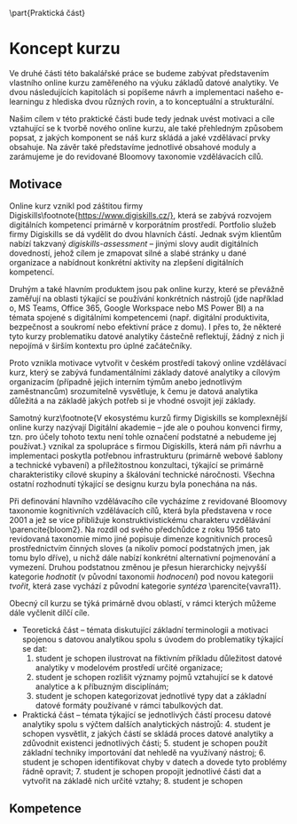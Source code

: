 \part{Praktická část}

# Koncept kurzu

Ve druhé části této bakalářské práce se budeme zabývat představením vlastního online kurzu zaměřeného na výuku základů datové analytiky. Ve dvou následujících kapitolách si popíšeme návrh a implementaci našeho e-learningu z hlediska dvou různých rovin, a to konceptuální a strukturální.

Našim cílem v této praktické části bude tedy jednak uvést motivaci a cíle vztahující se k tvorbě nového online kurzu, ale také přehledným způsobem popsat, z jakých komponent se náš kurz skládá a jaké vzdělávací prvky obsahuje. Na závěr také představíme jednotlivé obsahové moduly a zarámujeme je do revidované Bloomovy taxonomie vzdělávacích cílů.

## Motivace

Online kurz vznikl pod záštitou firmy Digiskills\footnote{https://www.digiskills.cz/}, která se zabývá rozvojem digitálních kompetencí primárně v korporátním prostředí. Portfolio služeb firmy Digiskills se dá vydělit do dvou hlavních částí. Jednak svým klientům nabízí takzvaný *digiskills-assessment* – jinými slovy audit digitálních dovedností, jehož cílem je zmapovat silné a slabé stránky u dané organizace a nabídnout konkrétní aktivity na zlepšení digitálních kompetencí.

Druhým a také hlavním produktem jsou pak online kurzy, které se převážně zaměřují na oblasti týkající se používání konkrétních nástrojů (jde například o, MS Teams, Office 365, Google Workspace nebo MS Power BI) a na témata spojené s digitálními kompetencemi (např. digitální produktivita, bezpečnost a soukromí nebo efektivní práce z domu). I přes to, že některé tyto kurzy problematiku datové analytiky částečně reflektují, žádný z nich ji nepojímá v širším kontextu pro úplné začátečníky.

Proto vznikla motivace vytvořit v českém prostředí takový online vzdělávací kurz, který se zabývá fundamentálními základy datové analytiky a cílovým organizacím (případně jejich interním týmům anebo jednotlivým zaměstnancům) srozumitelně vysvětluje, k čemu je datová analytika důležitá a na základě jakých potřeb si je vhodné osvojit její základy. 

Samotný kurz\footnote{V ekosystému kurzů firmy Digiskills se komplexnější online kurzy nazývají Digitální akademie – jde ale o pouhou konvenci firmy, tzn. pro účely tohoto textu není tohle označení podstatné a nebudeme jej používat.} vznikal za spolupráce s firmou Digiskills, která nám při návrhu a implementaci poskytla potřebnou infrastrukturu (primárně webové šablony a technické vybavení) a příležitostnou konzultaci, týkající se primárně charakteristiky cílové skupiny a škálování technické náročnosti. Všechna ostatní rozhodnutí týkající se designu kurzu byla ponechána na nás.

Při definování hlavního vzdělávacího cíle vycházíme z revidované Bloomovy taxonomie kognitivních vzdělávacích cílů, která byla představena v roce 2001 a jež se více přibližuje konstruktivistickému charakteru vzdělávání \parencite{bloom2}. Na rozdíl od svého předchůdce z roku 1956 tato revidovaná taxonomie mimo jiné popisuje dimenze kognitivních procesů prostřednictvím činných sloves (a nikoliv pomocí podstatných jmen, jak tomu bylo dříve), u nichž dále nabízí konkrétní alternativní pojmenování a vymezení. Druhou podstatnou změnou je přesun hierarchicky nejvyšší kategorie *hodnotit* (v původní taxonomii *hodnocení*) pod novou kategorii *tvořit*, která zase vychází z původní kategorie *syntéza* \parencite{vavra11}.

Obecný cíl kurzu se týká primárně dvou oblastí, v rámci kterých můžeme dále vyčlenit dílčí cíle.

- Teoretická část – témata diskutující základní terminologii a motivaci spojenou s datovou analytikou spolu s úvodem do problematiky týkající se dat:
	1. student je schopen ilustrovat na fiktivním příkladu důležitost datové analytiky v modelovém prostředí určité organizace;
	2. student je schopen rozlišit významy pojmů vztahující se k datové analytice a k příbuzným disciplínám;
	3. student je schopen kategorizovat jednotlivé typy dat a základní datové formáty používané v rámci tabulkových dat.
- Praktická část – témata týkající se jednotlivých částí procesu datové analytiky spolu s výčtem dalších analytických nástrojů:
	4. student je schopen vysvětlit, z jakých částí se skládá proces datové analytiky a zdůvodnit existenci jednotlivých části;
	5. student je schopen použít základní techniky importování dat nehledě na využívaný nástroj;
	6. student je schopen identifikovat chyby v datech a dovede tyto problémy řádně opravit;
	7. student je schopen propojit jednotlivé části dat a vytvořit na základě nich určité vztahy;
	8. student je schopen  

## Kompetence